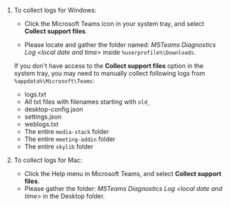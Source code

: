 1. To collect logs for Windows:

    - Click the Microsoft Teams icon in your system tray, and select **Collect support files**.

    - Please locate and gather the folder named: _MSTeams Diagnostics Log \<local date and time\>_ inside `%userprofile%\Downloads`.

    If you don't have access to the **Collect support files** option in the system tray, you may need to manually collect following logs from `%appdata%\Microsoft\Teams`:

    - logs.txt
    - All txt files with filenames starting with `old_`
    - desktop-config.json
    - settings.json
    - weblogs.txt
    - The entire `media-stack` folder
    - The entire `meeting-addin` folder
    - The entire `skylib` folder

2. To collect logs for Mac:

    - Click the Help menu in Microsoft Teams, and select **Collect support files**.
    - Please gather the folder: _MSTeams Diagnostics Log \<local date and time\>_ in the Desktop folder.
